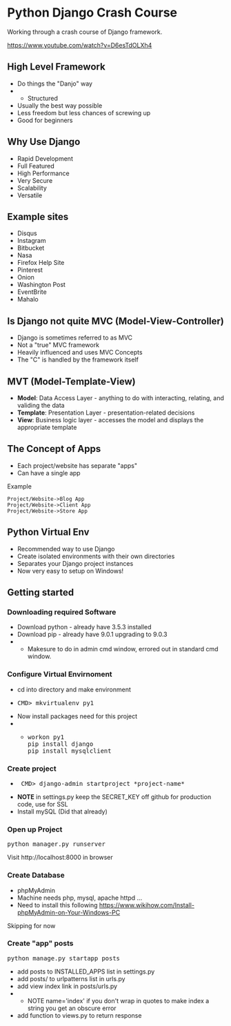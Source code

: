 # Python Django Crash Course

Working through a crash course of Django framework.

https://www.youtube.com/watch?v=D6esTdOLXh4

## High Level Framework

* Do things the "Danjo" way
* * Structured
* Usually the best way possible
* Less freedom but less chances of screwing up
* Good for beginners

## Why Use Django

* Rapid Development
* Full Featured
* High Performance
* Very Secure
* Scalability
* Versatile

## Example sites

* Disqus
* Instagram
* Bitbucket
* Nasa
* Firefox Help Site
* Pinterest
* Onion
* Washington Post
* EventBrite
* Mahalo

## Is Django not quite MVC (Model-View-Controller)

* Django is sometimes referred to as MVC
* Not a "true" MVC framework
* Heavily influenced and uses MVC Concepts
* The "C" is handled by the framework itself


## MVT (Model-Template-View)

* **Model**: Data Access Layer - anything to do with interacting, relating, and validing the data
* **Template**: Presentation Layer - presentation-related decisions
* **View**: Business logic layer - accesses the model and displays the appropriate template

## The Concept of Apps

* Each project/website has separate "apps"
* Can have a single app

Example

```sequence
Project/Website->Blog App
Project/Website->Client App
Project/Website->Store App
```

## Python Virtual Env

* Recommended way to use Django
* Create isolated environments with their own directories
* Separates your Django project instances
* Now very easy to setup on Windows!

## Getting started

### Downloading required Software

* Download python - already have 3.5.3 installed
* Download pip - already have 9.0.1 upgrading to 9.0.3
* * Makesure to do in admin cmd window, errored out in standard cmd window.

### Configure Virtual Envirnoment

* cd into directory and make environment
* <pre>CMD> mkvirtualenv py1</pre>
* Now install packages need for this project
* * <pre>
    workon py1
    pip install django
    pip install mysqlclient
    </pre>

### Create project

* <pre> CMD> django-admin startproject *project-name* </pre>
* **NOTE** in settings.py keep the SECRET_KEY off github for production code, use for SSL
* Install mySQL (Did that already)

### Open up Project

<pre>
python manager.py runserver
</pre>

Visit http://localhost:8000 in browser


### Create Database

* phpMyAdmin
* Machine needs php, mysql, apache httpd ...
* Need to install this following https://www.wikihow.com/Install-phpMyAdmin-on-Your-Windows-PC

Skipping for now

### Create "app" posts

<pre>
python manage.py startapp posts
</pre>

* add posts to INSTALLED_APPS list in settings.py
* add posts/ to urlpatterns list in urls.py
* add view index link in posts/urls.py
* * NOTE name='index' if you don't wrap in quotes to make index a string you get an obscure error
* add function to views.py to return response

